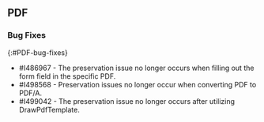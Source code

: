 ## PDF

### Bug Fixes 
{:#PDF-bug-fixes} 

* \#I486967 - The preservation issue no longer occurs when filling out the form field in the specific PDF.
* \#I498568 - Preservation issues no longer occur when converting PDF to PDF/A. 
* \#I499042 - The preservation issue no longer occurs after utilizing DrawPdfTemplate.
